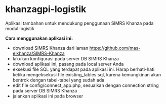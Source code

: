 # khanzagpi-logistik
Aplikasi tambahan untuk mendukung penggunaan SIMRS Khanza pada modul logistik

**Cara menggunakan aplikasi ini:**
- download SIMRS Khanza dari laman https://github.com/mas-elkhanza/SIMRS-Khanza
- lakukan konfigurasi pada server DB SIMRS Khanza
- download aplikasi ini, pasang pada local server Anda
- eksekusi file SQL yang terdapat pada aplikasi ini. Harap berhati-hati ketika mengeksekusi file existing_tables.sql, karena kemungkinan akan bentrok dengan tabel-tabel yang sudah ada
- edit file config/connect_app.php, sesuaikan dengan connection string pada server DB SIMRS Khanza
- jalankan aplikasi ini pada browser
